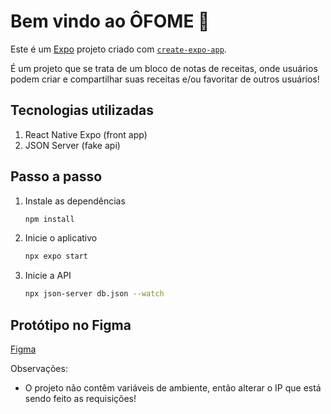 # Bem vindo ao ÔFOME 👋

Este é um [Expo](https://expo.dev) projeto criado com [`create-expo-app`](https://www.npmjs.com/package/create-expo-app).

É um projeto que se trata de um bloco de notas de receitas, onde usuários podem criar e compartilhar suas receitas e/ou favoritar de outros usuários!

## Tecnologias utilizadas

1. React Native Expo (front app)
2. JSON Server (fake api)

## Passo a passo

1. Instale as dependências

   ```bash
   npm install
   ```

2. Inicie o aplicativo

   ```bash
   npx expo start
   ```

3. Inicie a API

   ```bash
   npx json-server db.json --watch
   ```

## Protótipo no Figma

[Figma](https://www.figma.com/design/1o5PgW1IwFjBijXU5aiWhw/App-de-Receitas?t=hsnEGHI6WJZBZRlH-0)

Observações:

- O projeto não contêm variáveis de ambiente, então alterar o IP que está sendo feito as requisições!
